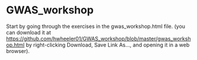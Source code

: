 # GWAS_workshop

Start by going through the exercises in the gwas_workshop.html file. (you can download it at https://github.com/hwheeler01/GWAS_workshop/blob/master/gwas_workshop.html  by right-clicking Download, Save Link As…,  and opening it in a web browser).
